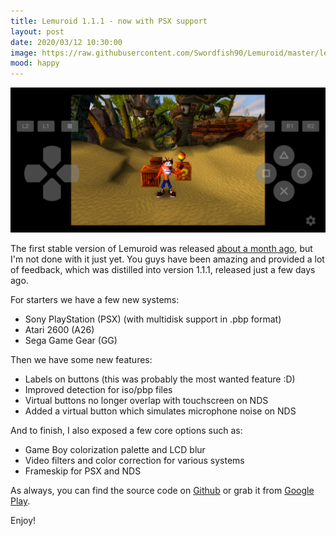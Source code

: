 ```yaml
---
title: Lemuroid 1.1.1 - now with PSX support
layout: post
date: 2020/03/12 10:30:00
image: https://raw.githubusercontent.com/Swordfish90/Lemuroid/master/lemuroid-app/icon/lemuroid_web.png
mood: happy
---
```


![screenshot](/assets/images/2020-03-12-lemuroid-1-1-1.jpg)

The first stable version of Lemuroid was released [about a month ago](https://swordfish90.github.io/welcome-lemuroid.html), but I'm not done with it just yet. You guys have been amazing and provided a lot of feedback, which was distilled into version 1.1.1, released just a few days ago.

For starters we have a few new systems:

* Sony PlayStation (PSX) (with multidisk support in .pbp format)
* Atari 2600 (A26)
* Sega Game Gear (GG)


Then we have some new features:
* Labels on buttons (this was probably the most wanted feature :D)
* Improved detection for iso/pbp files
* Virtual buttons no longer overlap with touchscreen on NDS
* Added a virtual button which simulates microphone noise on NDS


And to finish, I also exposed a few core options such as:
* Game Boy colorization palette and LCD blur
* Video filters and color correction for various systems
* Frameskip for PSX and NDS


As always, you can find the source code on [Github](https://github.com/Swordfish90/Lemuroid) or grab it from [Google Play](https://play.google.com/store/apps/details?id=com.swordfish.lemuroid).

Enjoy!

